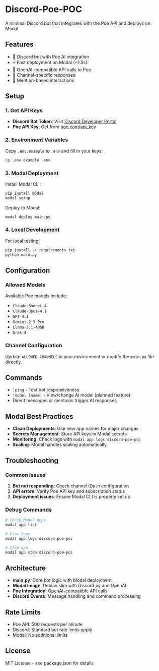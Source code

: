 # Discord-Poe-POC

A minimal Discord bot that integrates with the Poe API and deploys on Modal.

## Features

- 🤖 Discord bot with Poe AI integration
- ⚡ Fast deployment on Modal (~1.5s)
- 🔄 OpenAI-compatible API calls to Poe
- 🎯 Channel-specific responses
- 💬 Mention-based interactions

## Setup

### 1. Get API Keys

- **Discord Bot Token**: Visit [Discord Developer Portal](https://discord.com/developers/applications)
- **Poe API Key**: Get from [poe.com/api_key](https://poe.com/api_key)

### 2. Environment Variables

Copy `.env.example` to `.env` and fill in your keys:

```bash
cp .env.example .env
```

### 3. Modal Deployment

Install Modal CLI:
```bash
pip install modal
modal setup
```

Deploy to Modal:
```bash
modal deploy main.py
```

### 4. Local Development

For local testing:
```bash
pip install -r requirements.txt
python main.py
```

## Configuration

### Allowed Models
Available Poe models include:
- `Claude-Sonnet-4`
- `Claude-Opus-4.1` 
- `GPT-4.1`
- `Gemini-2.5-Pro`
- `Llama-3.1-405B`
- `Grok-4`

### Channel Configuration
Update `ALLOWED_CHANNELS` in your environment or modify the `main.py` file directly.

## Commands

- `!ping` - Test bot responsiveness
- `!model [name]` - View/change AI model (planned feature)
- Direct messages or mentions trigger AI responses

## Modal Best Practices

- **Clean Deployments**: Use new app names for major changes
- **Secrets Management**: Store API keys in Modal secrets
- **Monitoring**: Check logs with `modal app logs discord-poe-poc`
- **Scaling**: Modal handles scaling automatically

## Troubleshooting

### Common Issues

1. **Bot not responding**: Check channel IDs in configuration
2. **API errors**: Verify Poe API key and subscription status
3. **Deployment issues**: Ensure Modal CLI is properly set up

### Debug Commands

```bash
# Check Modal apps
modal app list

# View logs
modal app logs discord-poe-poc

# Stop app
modal app stop discord-poe-poc
```

## Architecture

- **main.py**: Core bot logic with Modal deployment
- **Modal Image**: Debian slim with Discord.py and OpenAI
- **Poe Integration**: OpenAI-compatible API calls
- **Discord Events**: Message handling and command processing

## Rate Limits

- Poe API: 500 requests per minute
- Discord: Standard bot rate limits apply
- Modal: No additional limits

## License

MIT License - see package.json for details
